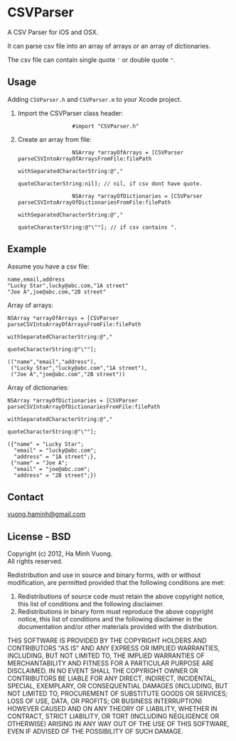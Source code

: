 CSVParser
========

A CSV Parser for iOS and OSX.

It can parse csv file into an array of arrays or an array of dictionaries.

The csv file can contain single quote <code>'</code> or double quote <code>"</code>.

Usage
-----

Adding <code>CSVParser.h</code> and <code>CSVParser.m</code> to your Xcode project.


1. Import the CSVParser class header:

                        #import "CSVParser.h"

2. Create an array from file:

                        NSArray *arrayOfArrays = [CSVParser parseCSVIntoArrayOfArraysFromFile:filePath
                                                                 withSeparatedCharacterString:@","
                                                                         quoteCharacterString:nil]; // nil, if csv dont have quote.

                        NSArray *arrayOfDictionaries = [CSVParser parseCSVIntoArrayOfDictionariesFromFile:filePath
                                                                             withSeparatedCharacterString:@","
                                                                                     quoteCharacterString:@"\""]; // if csv contains ".

Example
-------

Assume you have a csv file:

    name,email,address
    "Lucky Star",lucky@abc.com,"1A street"
    "Joe A",joe@abc.com,"2B street"

Array of arrays:

    NSArray *arrayOfArrays = [CSVParser parseCSVIntoArrayOfArraysFromFile:filePath
                                             withSeparatedCharacterString:@","
                                                     quoteCharacterString:@"\""];

    (("name","email","address"),
     ("Lucky Star","lucky@abc.com","1A street"),
     ("Joe A","joe@abc.com","2B street"))

Array of dictionaries:

    NSArray *arrayOfDictionaries = [CSVParser parseCSVIntoArrayOfDictionariesFromFile:filePath
                                                         withSeparatedCharacterString:@","
                                                                 quoteCharacterString:@"\""];

    ({"name" = "Lucky Star";
      "email" = "lucky@abc.com";
      "address" = "1A street";},
     {"name" = "Joe A";
      "email" = "joe@abc.com";
      "address" = "2B street";})

Contact
-------

vuong.haminh@gmail.com

License - BSD
-------

Copyright (c) 2012, Ha Minh Vuong.  
All rights reserved.

Redistribution and use in source and binary forms, with or without
modification, are permitted provided that the following conditions are met: 

1. Redistributions of source code must retain the above copyright notice, this
   list of conditions and the following disclaimer. 
2. Redistributions in binary form must reproduce the above copyright notice,
   this list of conditions and the following disclaimer in the documentation
   and/or other materials provided with the distribution. 

THIS SOFTWARE IS PROVIDED BY THE COPYRIGHT HOLDERS AND CONTRIBUTORS "AS IS" AND
ANY EXPRESS OR IMPLIED WARRANTIES, INCLUDING, BUT NOT LIMITED TO, THE IMPLIED
WARRANTIES OF MERCHANTABILITY AND FITNESS FOR A PARTICULAR PURPOSE ARE
DISCLAIMED. IN NO EVENT SHALL THE COPYRIGHT OWNER OR CONTRIBUTORS BE LIABLE FOR
ANY DIRECT, INDIRECT, INCIDENTAL, SPECIAL, EXEMPLARY, OR CONSEQUENTIAL DAMAGES
(INCLUDING, BUT NOT LIMITED TO, PROCUREMENT OF SUBSTITUTE GOODS OR SERVICES;
LOSS OF USE, DATA, OR PROFITS; OR BUSINESS INTERRUPTION) HOWEVER CAUSED AND
ON ANY THEORY OF LIABILITY, WHETHER IN CONTRACT, STRICT LIABILITY, OR TORT
(INCLUDING NEGLIGENCE OR OTHERWISE) ARISING IN ANY WAY OUT OF THE USE OF THIS
SOFTWARE, EVEN IF ADVISED OF THE POSSIBILITY OF SUCH DAMAGE.
